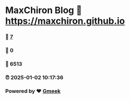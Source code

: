 # MaxChiron Blog :link: https://maxchiron.github.io 
### :page_facing_up: [7](https://maxchiron.github.io/tag.html) 
### :speech_balloon: 0 
### :hibiscus: 6513 
### :alarm_clock: 2025-01-02 10:17:36 
### Powered by :heart: [Gmeek](https://github.com/Meekdai/Gmeek)
